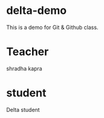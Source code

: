 # delta-demo
This is a demo for Git &amp; Github class.



# Teacher
shradha kapra

# student
Delta student